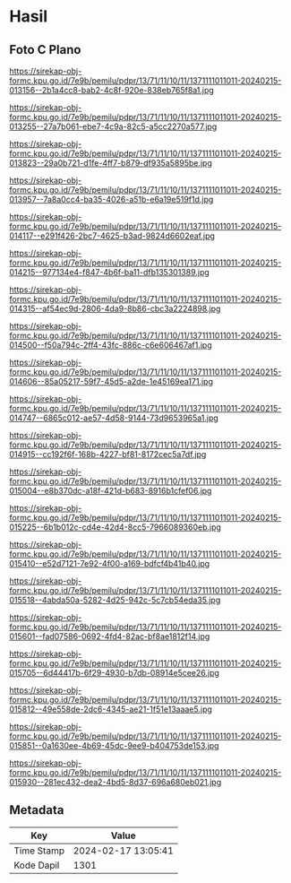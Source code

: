 # Hasil

## Foto C Plano

https://sirekap-obj-formc.kpu.go.id/7e9b/pemilu/pdpr/13/71/11/10/11/1371111011011-20240215-013156--2b1a4cc8-bab2-4c8f-920e-838eb765f8a1.jpg

https://sirekap-obj-formc.kpu.go.id/7e9b/pemilu/pdpr/13/71/11/10/11/1371111011011-20240215-013255--27a7b061-ebe7-4c9a-82c5-a5cc2270a577.jpg

https://sirekap-obj-formc.kpu.go.id/7e9b/pemilu/pdpr/13/71/11/10/11/1371111011011-20240215-013823--29a0b721-d1fe-4ff7-b879-df935a5895be.jpg

https://sirekap-obj-formc.kpu.go.id/7e9b/pemilu/pdpr/13/71/11/10/11/1371111011011-20240215-013957--7a8a0cc4-ba35-4026-a51b-e6a19e519f1d.jpg

https://sirekap-obj-formc.kpu.go.id/7e9b/pemilu/pdpr/13/71/11/10/11/1371111011011-20240215-014117--e291f426-2bc7-4625-b3ad-9824d6602eaf.jpg

https://sirekap-obj-formc.kpu.go.id/7e9b/pemilu/pdpr/13/71/11/10/11/1371111011011-20240215-014215--977134e4-f847-4b6f-ba11-dfb135301389.jpg

https://sirekap-obj-formc.kpu.go.id/7e9b/pemilu/pdpr/13/71/11/10/11/1371111011011-20240215-014315--af54ec9d-2806-4da9-8b86-cbc3a2224898.jpg

https://sirekap-obj-formc.kpu.go.id/7e9b/pemilu/pdpr/13/71/11/10/11/1371111011011-20240215-014500--f50a794c-2ff4-43fc-886c-c6e606467af1.jpg

https://sirekap-obj-formc.kpu.go.id/7e9b/pemilu/pdpr/13/71/11/10/11/1371111011011-20240215-014606--85a05217-59f7-45d5-a2de-1e45169ea171.jpg

https://sirekap-obj-formc.kpu.go.id/7e9b/pemilu/pdpr/13/71/11/10/11/1371111011011-20240215-014747--6865c012-ae57-4d58-9144-73d9653965a1.jpg

https://sirekap-obj-formc.kpu.go.id/7e9b/pemilu/pdpr/13/71/11/10/11/1371111011011-20240215-014915--cc192f6f-168b-4227-bf81-8172cec5a7df.jpg

https://sirekap-obj-formc.kpu.go.id/7e9b/pemilu/pdpr/13/71/11/10/11/1371111011011-20240215-015004--e8b370dc-a18f-421d-b683-8916b1cfef06.jpg

https://sirekap-obj-formc.kpu.go.id/7e9b/pemilu/pdpr/13/71/11/10/11/1371111011011-20240215-015225--6b1b012c-cd4e-42d4-8cc5-7966089360eb.jpg

https://sirekap-obj-formc.kpu.go.id/7e9b/pemilu/pdpr/13/71/11/10/11/1371111011011-20240215-015410--e52d7121-7e92-4f00-a169-bdfcf4b41b40.jpg

https://sirekap-obj-formc.kpu.go.id/7e9b/pemilu/pdpr/13/71/11/10/11/1371111011011-20240215-015518--4abda50a-5282-4d25-942c-5c7cb54eda35.jpg

https://sirekap-obj-formc.kpu.go.id/7e9b/pemilu/pdpr/13/71/11/10/11/1371111011011-20240215-015601--fad07586-0692-4fd4-82ac-bf8ae1812f14.jpg

https://sirekap-obj-formc.kpu.go.id/7e9b/pemilu/pdpr/13/71/11/10/11/1371111011011-20240215-015705--6d44417b-6f29-4930-b7db-08914e5cee26.jpg

https://sirekap-obj-formc.kpu.go.id/7e9b/pemilu/pdpr/13/71/11/10/11/1371111011011-20240215-015812--49e558de-2dc6-4345-ae21-1f51e13aaae5.jpg

https://sirekap-obj-formc.kpu.go.id/7e9b/pemilu/pdpr/13/71/11/10/11/1371111011011-20240215-015851--0a1630ee-4b69-45dc-9ee9-b404753de153.jpg

https://sirekap-obj-formc.kpu.go.id/7e9b/pemilu/pdpr/13/71/11/10/11/1371111011011-20240215-015930--281ec432-dea2-4bd5-8d37-696a680eb021.jpg


## Metadata

| Key        | Value               |
| ---------- | ------------------- |
| Time Stamp | 2024-02-17 13:05:41 |
| Kode Dapil | 1301                |



